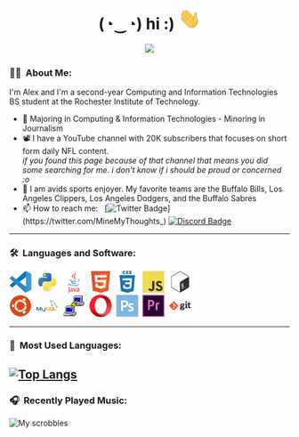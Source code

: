 <h1 align="center">(◔‿◔) hi :) <img src="https://raw.githubusercontent.com/ABSphreak/ABSphreak/master/gifs/Hi.gif" width="40"></h1>

<p align="center"><img src="https://media.giphy.com/media/ZclRkhN1gycH81BujZ/giphy.gif" width="500"/></p>




### :woman_technologist: &nbsp;About Me:

I'm Alex and I'm a second-year Computing and Information Technologies BS student at the Rochester Institute of Technology.

- 📒 Majoring in Computing & Information Technologies - Minoring in Journalism 
- 📽️ I have a YouTube channel with 20K subscribers that focuses on short form daily NFL content.
<br>*if you found this page because of that channel that means you did some searching for me. i don't know if i should be proud or concerned :o*
- 🏈 I am avids sports enjoyer. My favorite teams are the Buffalo Bills, Los Angeles Clippers, Los Angeles Dodgers, and the Buffalo Sabres
- 📫 How to reach me: &nbsp; [![Twitter Badge](https://img.shields.io/badge/-@MineMyThoughts_-1ca0f1?style=flat-square&labelColor=1ca0f1&logo=twitter&logoColor=white&link=https://twitter.com/MineMyThoughts_)](https://twitter.com/MineMyThoughts_) [![Discord Badge](https://img.shields.io/badge/-MineMyThoughts﹟4084-7289da?style=flat-square&labelColor=7289da&logo=discord&logoColor=white&link=https://discord.gg/33URPPA)](https://discord.gg/33URPPA)
---

### 🛠 &nbsp;Languages and Software:

<p>
<img src="https://github.com/devicons/devicon/blob/master/icons/vscode/vscode-original.svg" title="VS Code" **alt="VS Code" width="40" height="40"/>&nbsp;
<img src="https://github.com/devicons/devicon/blob/master/icons/python/python-original.svg" title="Python" alt="Python" width="40" height="40"/>&nbsp;
<img src="https://github.com/devicons/devicon/blob/master/icons/java/java-original-wordmark.svg" title="Java" alt="Java" width="40" height="40"/>&nbsp;
<img src="https://github.com/devicons/devicon/blob/master/icons/html5/html5-original.svg" title="HTML5" alt="HTML" width="40" height="40"/>&nbsp;
<img src="https://github.com/devicons/devicon/blob/master/icons/css3/css3-plain-wordmark.svg"  title="CSS3" alt="CSS" width="40" height="40"/>&nbsp;
<img src="https://github.com/devicons/devicon/blob/master/icons/javascript/javascript-original.svg" title="JavaScript" alt="JavaScript" width="40" height="40"/>&nbsp;
<img src="https://github.com/devicons/devicon/blob/master/icons/bash/bash-original.svg" title="Bash" **alt="Bash" width="40" height="40"/>&nbsp;
<br>
<img src="https://github.com/devicons/devicon/blob/master/icons/ubuntu/ubuntu-plain.svg" title="Ubuntu" **alt="Ubuntu" width="40" height="40"/>&nbsp;
<img src="https://github.com/devicons/devicon/blob/master/icons/mysql/mysql-original-wordmark.svg" title="MySQL"  alt="MySQL" width="40" height="40"/>&nbsp;
<img src="https://github.com/devicons/devicon/blob/master/icons/putty/putty-original.svg" title="PUTTY"  alt="PUTTY" width="40" height="40"/>&nbsp;
<img src="https://github.com/devicons/devicon/blob/master/icons/opera/opera-original.svg" title="Opera" **alt="Opera" width="40" height="40"/>&nbsp;
<img src="https://github.com/devicons/devicon/blob/master/icons/photoshop/photoshop-plain.svg" title="Photoshop" **alt="Photoshop" width="40" height="40"/>&nbsp;
<img src="https://github.com/devicons/devicon/blob/master/icons/premierepro/premierepro-original.svg" title="Premiere" **alt="Premiere" width="40" height="40"/>&nbsp;
<img src="https://github.com/devicons/devicon/blob/master/icons/git/git-original-wordmark.svg" title="Git" **alt="Git" width="40" height="40"/>&nbsp;
</p>

---

### 🐍 &nbsp;Most Used Languages:

[![Top Langs](https://github-readme-stat-minemythoughts.vercel.app/api/top-langs/?username=minemythoughts&layout=compact&theme=vision-friendly-dark)](https://github.com/minemythoughts/github-readme-stats)
---

### 🎧 &nbsp;Recently Played Music:
![My scrobbles](https://lastfm-recently-played.vercel.app/api?user=MineMyThoughts)
